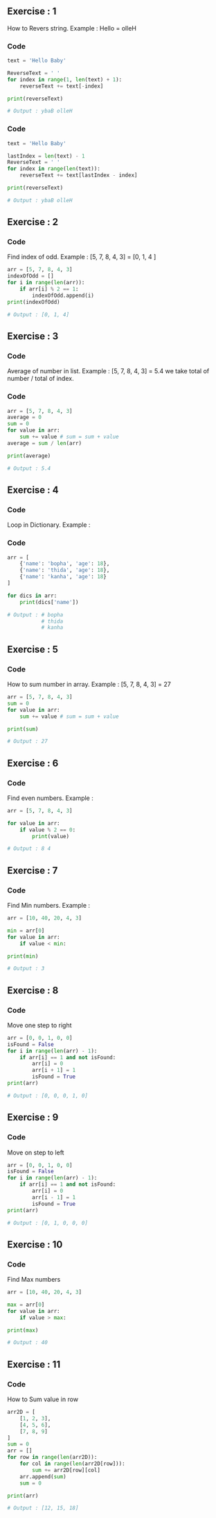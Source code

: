 ## Exercise : 1

How to Revers string. Example : Hello = olleH

### Code

```python
text = 'Hello Baby'

ReverseText = ' '
for index in range(1, len(text) + 1):
    reverseText += text[-index]

print(reverseText)

# Output : ybaB olleH
```

### Code

```python
text = 'Hello Baby'

lastIndex = len(text) - 1
ReverseText = ' '
for index in range(len(text)):
    reverseText += text[lastIndex - index]

print(reverseText)

# Output : ybaB olleH
```

## Exercise : 2

### Code

Find index of odd. Example : [5, 7, 8, 4, 3] = [0, 1, 4 ]

```python
arr = [5, 7, 8, 4, 3]
indexOfOdd = []
for i in range(len(arr)):
    if arr[i] % 2 == 1:
        indexOfOdd.append(i)
print(indexOfOdd)

# Output : [0, 1, 4]
```

## Exercise : 3

### Code

Average of number in list. Example : [5, 7, 8, 4, 3] = 5.4  we take total of number / total of index.

### Code

```python
arr = [5, 7, 8, 4, 3]
average = 0 
sum = 0
for value in arr:
    sum += value # sum = sum + value
average = sum / len(arr)

print(average)

# Output : 5.4
```

## Exercise : 4

### Code

Loop in Dictionary. Example : 

### Code

```python
arr = [
    {'name': 'bopha', 'age': 18},
    {'name': 'thida', 'age': 18},
    {'name': 'kanha', 'age': 18}
]

for dics in arr:
    print(dics['name'])

# Output : # bopha
           # thida
           # kanha
```

## Exercise : 5

### Code

How to sum number in array. Example : [5, 7, 8, 4, 3] = 27

```python
arr = [5, 7, 8, 4, 3]
sum = 0 
for value in arr:
    sum += value # sum = sum + value

print(sum)

# Output : 27
```

## Exercise : 6

### Code

Find even numbers. Example :

```python
arr = [5, 7, 8, 4, 3]

for value in arr:
    if value % 2 == 0:
        print(value)

# Output : 8 4
```

## Exercise : 7

### Code

Find Min numbers. Example :

```python
arr = [10, 40, 20, 4, 3]

min = arr[0]
for value in arr:
    if value < min:

print(min)

# Output : 3
```

## Exercise : 8

### Code

Move one step to right

```python
arr = [0, 0, 1, 0, 0]
isFound = False
for i in range(len(arr) - 1):
    if arr[i] == 1 and not isFound:
        arr[i] = 0
        arr[i + 1] = 1
        isFound = True
print(arr)

# Output : [0, 0, 0, 1, 0]
```

## Exercise : 9

### Code

Move on step to left

```python
arr = [0, 0, 1, 0, 0]
isFound = False
for i in range(len(arr) - 1):
    if arr[i] == 1 and not isFound:
        arr[i] = 0
        arr[i - 1] = 1
        isFound = True
print(arr)

# Output : [0, 1, 0, 0, 0]
```

## Exercise : 10

### Code

Find Max numbers

```python
arr = [10, 40, 20, 4, 3]

max = arr[0]
for value in arr:
    if value > max:

print(max)

# Output : 40
```

## Exercise : 11

### Code

How to Sum value in row

```python
arr2D = [
    [1, 2, 3],
    [4, 5, 6],
    [7, 8, 9]
]
sum = 0
arr = []
for row in range(len(arr2D)):
    for col in range(len(arr2D[row])):
        sum += arr2D[row][col]
    arr.append(sum)
    sum = 0

print(arr)

# Output : [12, 15, 18]
```





